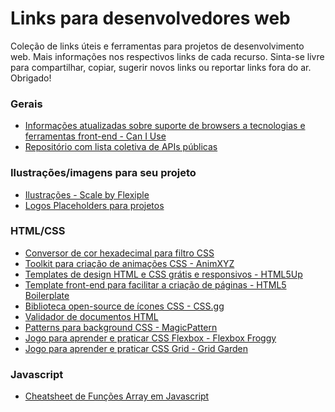 # Links para desenvolvedores web
Coleção de links úteis e ferramentas para projetos de desenvolvimento web.
Mais informações nos respectivos links de cada recurso.
Sinta-se livre para compartilhar, copiar, sugerir novos links ou reportar links fora do ar.
Obrigado!

### Gerais
  - [Informações atualizadas sobre suporte de browsers a tecnologias e ferramentas front-end - Can I Use](https://caniuse.com/)
  - [Repositório com lista coletiva de APIs públicas](https://github.com/public-apis/public-apis)
  
### Ilustrações/imagens para seu projeto
  - [Ilustrações - Scale by Flexiple](https://2.flexiple.com/scale/all-illustrations)
  - [Logos Placeholders para projetos](https://placeholderlogo.com/)
  
  
### HTML/CSS
  - [Conversor de cor hexadecimal para filtro CSS](https://codepen.io/sosuke/pen/Pjoqqp)
  - [Toolkit para criação de animações CSS - AnimXYZ](https://animxyz.com/)
  - [Templates de design HTML e CSS grátis e responsivos - HTML5Up](https://html5up.net/)
  - [Template front-end para facilitar a criação de páginas - HTML5 Boilerplate](https://html5boilerplate.com/)
  - [Biblioteca open-source de ícones CSS - CSS.gg](https://css.gg/) 
  - [Validador de documentos HTML](https://validator.w3.org/)
  - [Patterns para background CSS - MagicPattern](https://www.magicpattern.design/tools/css-backgrounds/)
  - [Jogo para aprender e praticar CSS Flexbox - Flexbox Froggy](https://flexboxfroggy.com/)
  - [Jogo para aprender e praticar CSS Grid - Grid Garden](https://codepip.com/games/grid-garden/)
  
### Javascript
  - [Cheatsheet de Funções Array em Javascript](https://i.redd.it/s8ev4pw1p4a61.jpg)
